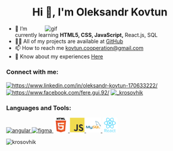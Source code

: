 <h1 align="center">Hi 👋, I'm Oleksandr Kovtun</h1>
<img align="right" width="400" position:rigth alt="gif" src="https://miro.medium.com/v2/resize:fit:1360/0*7Q3yvSIv_t0ioJ-Z.gif">

- 🌱 I’m currently learning <strong>HTML5, CSS, JavaScript,</strong> React.js, SQL
- 👨‍💻 All of my projects are available at <a href="https://github.com/krosovhik"> GitHub<a/>
- 📫 How to reach me <a href="mailto:kovtun.cooperation@gmail.com">kovtun.cooperation@gmail.com<a/>
- 📄 Know about my experiences <a href="[https://www.canva.com/design/DAFZceoi8nk/bvYSuAU708FudlIhmGYQZw/view?utm_content=DAFZceoi8nk&utm_campaign=designshare&utm_medium=link&utm_source=editor](https://www.canva.com/design/DAGIaL4hzcA/0ZCtNn5qEk6d3egE-Ge1Cg/edit?utm_content=DAGIaL4hzcA&utm_campaign=designshare&utm_medium=link2&utm_source=sharebutton)"> Here<a/>

<h3 align="left">Connect with me:</h3>
<p align="left">
<a href="https://linkedin.com/in/https://www.linkedin.com/in/oleksandr-kovtun-170633222/" target="blank"><img align="center" src="https://raw.githubusercontent.com/rahuldkjain/github-profile-readme-generator/master/src/images/icons/Social/linked-in-alt.svg" alt="https://www.linkedin.com/in/oleksandr-kovtun-170633222/" height="30" width="40" /></a>
<a href="https://fb.com/https://www.facebook.com/fere.gui.92/" target="blank"><img align="center" src="https://raw.githubusercontent.com/rahuldkjain/github-profile-readme-generator/master/src/images/icons/Social/facebook.svg" alt="https://www.facebook.com/fere.gui.92/" height="30" width="40" /></a>
  <a href="https://instagram.com/_krosovhik" target="blank"><img align="center" src="https://raw.githubusercontent.com/rahuldkjain/github-profile-readme-generator/master/src/images/icons/Social/instagram.svg" alt="_krosovhik" height="30" width="40" /></a>
</p>

<h3 align="left">Languages and Tools:</h3>
<p align="left"> <a href="https://angular.io" target="_blank" rel="noreferrer"> <img src="https://angular.io/assets/images/logos/angular/angular.svg" alt="angular" width="40" height="40"/> </a>  <a href="https://www.figma.com/" target="_blank" rel="noreferrer"> <img src="https://www.vectorlogo.zone/logos/figma/figma-icon.svg" alt="figma" width="40" height="40"/> </a> <a href="https://www.w3.org/html/" target="_blank" rel="noreferrer"> <img src="https://raw.githubusercontent.com/devicons/devicon/master/icons/html5/html5-original-wordmark.svg" alt="html5" width="40" height="40"/> </a>  <a href="https://developer.mozilla.org/en-US/docs/Web/JavaScript" target="_blank" rel="noreferrer"> <img src="https://raw.githubusercontent.com/devicons/devicon/master/icons/javascript/javascript-original.svg" alt="javascript" width="40" height="40"/> </a> <a href="https://www.mysql.com/" target="_blank" rel="noreferrer"> <img src="https://raw.githubusercontent.com/devicons/devicon/master/icons/mysql/mysql-original-wordmark.svg" alt="mysql" width="40" height="40"/> </a> <a href="https://reactjs.org/" target="_blank" rel="noreferrer"> <img src="https://raw.githubusercontent.com/devicons/devicon/master/icons/react/react-original-wordmark.svg" alt="react" width="40" height="40"/> </a> </p>

<p><img align="left" src="https://github-readme-stats.vercel.app/api/top-langs?username=krosovhik&show_icons=true&locale=en&layout=compact" alt="krosovhik" /></p>
  
